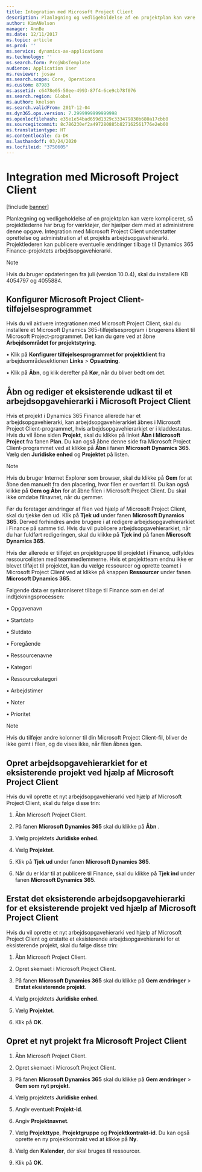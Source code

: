 ```yaml
---
title: Integration med Microsoft Project Client
description: Planlægning og vedligeholdelse af en projektplan kan være kompliceret, så projektlederne har brug for værktøjer, der hjælper dem med at administrere denne opgave. Integration med Microsoft Project Client understøtter oprettelse og administration af et projekts arbejdsopgavehierarki.
author: KimANelson
manager: AnnBe
ms.date: 12/11/2017
ms.topic: article
ms.prod: ''
ms.service: dynamics-ax-applications
ms.technology: ''
ms.search.form: ProjWbsTemplate
audience: Application User
ms.reviewer: josaw
ms.search.scope: Core, Operations
ms.custom: 87983
ms.assetid: c6478e05-50ee-4993-87f4-6ce9cb78f076
ms.search.region: Global
ms.author: knelson
ms.search.validFrom: 2017-12-04
ms.dyn365.ops.version: 7.2999999999999998
ms.openlocfilehash: e35e1e54bad659d1329c333479830b680a17cbb0
ms.sourcegitcommit: 8c786230ef2a497280885b827162561776e2eb00
ms.translationtype: HT
ms.contentlocale: da-DK
ms.lasthandoff: 03/24/2020
ms.locfileid: "3750605"
---
```

# <a name="microsoft-project-client-integration"></a>Integration med Microsoft Project Client

[!include [banner](../includes/banner.md)]

Planlægning og vedligeholdelse af en projektplan kan være kompliceret, så projektlederne har brug for værktøjer, der hjælper dem med at administrere denne opgave. Integration med Microsoft Project Client understøtter oprettelse og administration af et projekts arbejdsopgavehierarki. Projektlederen kan publicere eventuelle ændringer tilbage til Dynamics 365 Finance-projektets arbejdsopgavehierarki.

> [!NOTE]
> Hvis du bruger opdateringen fra juli (version 10.0.4), skal du installere KB 4054797 og 4055884.

## <a name="configure-the-microsoft-project-client-add-in"></a>Konfigurer Microsoft Project Client-tilføjelsesprogrammet
Hvis du vil aktivere integrationen med Microsoft Project Client, skal du installere et Microsoft Dynamics 365-tilføjelsesprogram i brugerens klient til Microsoft Project-programmet. Det kan du gøre ved at åbne **Arbejdsområdet for projektstyring**.

• Klik på **Konfigurer tilføjelsesprogrammet for projektklient** fra arbejdsområdesektionen **Links** > **Opsætning**.

• Klik på **Åbn**, og klik derefter på **Kør**, når du bliver bedt om det.

## <a name="open-and-edit-an-existing-draft-work-breakdown-structure-in-microsoft-project-client"></a>Åbn og rediger et eksisterende udkast til et arbejdsopgavehierarki i Microsoft Project Client
Hvis et projekt i Dynamics 365 Finance allerede har et arbejdsopgavehierarki, kan arbejdsopgavehierarkiet åbnes i Microsoft Project Client-programmet, hvis arbejdsopgavehierarkiet er i kladdestatus. Hvis du vil åbne siden **Projekt**, skal du klikke på linket **Åbn i Microsoft Project** fra fanen **Plan**. Du kan også åbne denne side fra Microsoft Project Client-programmet ved at klikke på **Åbn** i fanen **Microsoft Dynamics 365**. Vælg den **Juridiske enhed** og **Projektet** på listen.

> [!NOTE]
> Hvis du bruger Internet Explorer som browser, skal du klikke på **Gem** for at åbne den manuelt fra den placering, hvor filen er overført til. Du kan også klikke på **Gem og Åbn** for at åbne filen i Microsoft Project Client. Du skal ikke omdøbe filnavnet, når du gemmer.

Før du foretager ændringer af filen ved hjælp af Microsoft Project Client, skal du tjekke den ud. Klik på **Tjek ud** under fanen **Microsoft Dynamics 365**. Derved forhindres andre brugere i at redigere arbejdsopgavehierarkiet i Finance på samme tid. Hvis du vil publicere arbejdsopgavehierarkiet, når du har fuldført redigeringen, skal du klikke på **Tjek ind** på fanen **Microsoft Dynamics 365**.

Hvis der allerede er tilføjet en projektgruppe til projektet i Finance, udfyldes ressourcelisten med teammedlemmerne. Hvis et projektteam endnu ikke er blevet tilføjet til projektet, kan du vælge ressourcer og oprette teamet i Microsoft Project Client ved at klikke på knappen **Ressourcer** under fanen **Microsoft Dynamics 365**. 

Følgende data er synkroniseret tilbage til Finance som en del af indtjekningsprocessen:

• Opgavenavn

• Startdato

• Slutdato

• Foregående

• Ressourcenavne

• Kategori

• Ressourcekategori

• Arbejdstimer

• Noter

• Prioritet

> [!NOTE]
> Hvis du tilføjer andre kolonner til din Microsoft Project Client-fil, bliver de ikke gemt i filen, og de vises ikke, når filen åbnes igen.

## <a name="create-the-work-breakdown-structure-for-an-existing-project-using-microsoft-project-client"></a>Opret arbejdsopgavehierarkiet for et eksisterende projekt ved hjælp af Microsoft Project Client
Hvis du vil oprette et nyt arbejdsopgavehierarki ved hjælp af Microsoft Project Client, skal du følge disse trin:


1.  Åbn Microsoft Project Client.

2.  På fanen **Microsoft Dynamics 365** skal du klikke på **Åbn** .

3.  Vælg projektets **Juridiske enhed**.

4.  Vælg **Projektet**.

5.  Klik på **Tjek ud** under fanen **Microsoft Dynamics 365**.

6.  Når du er klar til at publicere til Finance, skal du klikke på **Tjek ind** under fanen **Microsoft Dynamics 365**.

## <a name="replace-the-existing-work-breakdown-structure-for-an-existing-project-using-microsoft-project-client"></a>Erstat det eksisterende arbejdsopgavehierarki for et eksisterende projekt ved hjælp af Microsoft Project Client
Hvis du vil oprette et nyt arbejdsopgavehierarki ved hjælp af Microsoft Project Client og erstatte et eksisterende arbejdsopgavehierarki for et eksisterende projekt, skal du følge disse trin:

1.  Åbn Microsoft Project Client.

2.  Opret skemaet i Microsoft Project Client.

3.  På fanen **Microsoft Dynamics 365** skal du klikke på **Gem ændringer** > **Erstat eksisterende projekt**.

4.  Vælg projektets **Juridiske enhed**.

5.  Vælg **Projektet**.

6.  Klik på **OK**.

## <a name="create-a-new-project-from-within-microsoft-project-client"></a>Opret et nyt projekt fra Microsoft Project Client


1.  Åbn Microsoft Project Client.

2.  Opret skemaet i Microsoft Project Client.

3.  På fanen **Microsoft Dynamics 365** skal du klikke på **Gem ændringer** > **Gem som nyt projekt**.

4.  Vælg projektets **Juridiske enhed**.

5.  Angiv eventuelt **Projekt-id**.

6.  Angiv **Projektnavnet**.

7.  Vælg **Projekttype**, **Projektgruppe** og **Projektkontrakt-id**. Du kan også oprette en ny projektkontrakt ved at klikke på **Ny**.

8.  Vælg den **Kalender**, der skal bruges til ressourcer.

11. Klik på **OK**.
